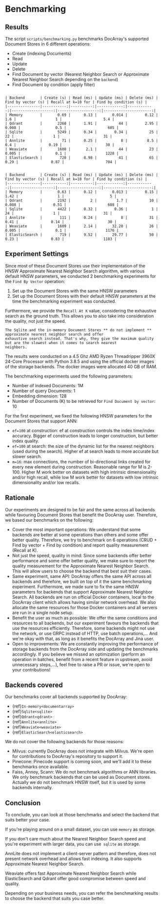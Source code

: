 # Benchmarking
## Results

The script `scripts/benchmarking.py` benchmarks DocArray's supported Document Stores in 6 different operations:
* Create (indexing Documents)
* Read
* Update
* Delete
* Find Document by vector (Nearest Neighbor Search or Approximate Nearest Neighbor Search depending on the `backend`)
* Find Document by condition (apply filter)

````{tab} Same HNSW parameters

| Backend       | Create (s) | Read (ms) | Update (ms) | Delete (ms) | Find by vector (s) | Recall at k=10 for | Find by condition (s) |
|---------------|-----------:|----------:|------------:|------------:|-------------------:|-------------------:|----------------------:|
| Memory        |       0.69 |      0.13 |       0.014 |        0.12 |                1.6 |                  1 |                   5.4 |
| Qdrant        |       2260 |      1.91 |          44 |        2.95 |              0.008 |                0.5 |                   605 |
| Sqlite        |       5249 |      0.34 |        0.34 |          25 |                 22 |                  1 |                    31 |
| Annlite       |         71 |      0.25 |           8 |         8.5 |                0.4 |               0.19 |                    30 |
| Weaviate      |       1608 |       2.1 |          44 |          23 |              0.005 |                0.1 |                  1228 |
| ElasticSearch |        720 |      8.98 |          41 |          65 |               0.29 |               0.87 |                   704 |

````

````{tab} #2: Default HNSW parameters

| Backend       | Create (s) | Read (ms) | Update (ms) | Delete (ms) | Find by vector (s) | Recall at k=10 for | Find by condition (s) |
|---------------|-----------:|----------:|------------:|------------:|-------------------:|-------------------:|----------------------:|
| Memory        |       0.63 |      0.12 |       0.013 |        0.15 |               1.42 |                  1 |                     5 |
| Qdrant        |       2192 |         2 |         1.7 |          10 |              0.008 |               0.51 |                   608 |
| Sqlite        |       4422 |      0.32 |        0.36 |           1 |                 24 |                  1 |                    31 |
| Annlite       |        111 |      0.24 |           8 |          31 |               0.41 |               0.14 |                    30 |
| Weaviate      |       1609 |      2.14 |       32.28 |          26 |              0.005 |                0.1 |                  1176 |
| ElasticSearch |        719 |      9.52 |       29.77 |          50 |               0.23 |               0.83 |                  1183 |

````

## Experiment Settings

Since most of these Document Stores use their implementation of the HNSW Approximate Nearest Neighbor Search algorithm, 
with various default HNSW parameters, we conducted 2 benchmarking experiments for the `Find By Vector` operation:
1. Set up the Document Stores with the same HNSW parameters 
2. Set up the Document Stores with their default HNSW parameters at the time the benchmarking experiment was conducted.

Furthermore, we provide the `Recall At K` value, considering the exhaustive search as the ground truth. This allows 
you to also take into consideration the quality, not just the speed.

```{important}
The Sqlite and the in-memory Document Stores ** do not implement ** approximate nearest neighbor search and offer 
exhaustive search instead. That's why, they give the maximum quality but are the slowest when it comes to search nearest 
neighbors.
```

The results were conducted on a 4.5 Ghz AMD Ryzen Threadripper 3960X 24-Core Processor with Python 3.8.5 and using the official docker 
images of the storage backends. The docker images were allocated 40 GB of RAM.

The benchmarking experiments used the following parameters:
* Number of indexed Documents: 1M
* Number of query Documents: 1
* Embedding dimension: 128
* Number of Documents (K) to be retrieved for `Find Document by vector`: 10

For the first experiment, we fixed the following HNSW parameters for the Document Stores that support ANN:
* `ef=100` at construction: ef at construction controls the index time/index accuracy. Bigger ef construction leads to longer construction, but better index quality.
* `ef=100` at search: the size of the dynamic list for the nearest neighbors (used during the search). Higher ef at search leads to more accurate but slower search.
* `m=16`: max connections, the number of bi-directional links created for every new element during construction. Reasonable range for M is 2-100. Higher M work better on datasets with high intrinsic dimensionality and/or high recall, while low M work better for datasets with low intrinsic dimensionality and/or low recalls.

## Rationale
Our experiments are designed to be fair and the same across all backends while favouring Document Stores that benefit 
the DocArray user. Therefore, we based our benchmarks on the following:

* Cover the most important operations: We understand that some backends are better at some operations than others and 
some offer better quality. Therefore, we try to benchmark on 6 operations (CRUD + Find by vector + Find by condition)
and report quality measurement (Recall at K).
* Not just the speed, quality in mind: Since some backends offer better performance and some offer better quality, 
we make sure to report the quality measurement for the Approximate Nearest Neighbor Search. This will allow users to 
choose the backend that best suit their cases.
* Same experiment, same API: DocArray offers the same API across all backends and therefore, we built on top of it the 
same benchmarking experiment. Furthermore, we made sure to fix the same HNSW parameters for backends that support 
Approximate Nearest Neighbor Search. All backends are run on official Docker containers, local to the DocArray client 
which allows having similar network overhead. We also allocate the same resources for those Docker containers and all 
servers are run in a single node setup.
* Benefit the user as much as possible: We offer the same conditions and resources to all backends, but our experiment 
favours the backends that use the resources efficiently. Therefore, some backends might not use the network, or use 
GRPC instead of HTTP, use batch operations,... And we're okay with that, as long as it benefits the DocArray and Jina 
user.
* Open to improvements: We are constantly improving the performance of storage backends from the DocArray side and 
updating the benchmarks accordingly. If you believe we missed an optimization (perform an operation in batches, benefit 
from a recent feature in upstream, avoid unnecessary steps,...), feel free to raise a PR or issue, we're open to 
your contributions!

## Backends covered
Our benchmarks cover all backends supported by DocArray:
* {ref}`In-memory<documentarray>`
* {ref}`Sqlite<sqlite>`
* {ref}`Qdrant<qdrant>`
* {ref}`Annlite<annlite>`
* {ref}`Weaviate<weaviate>`
* {ref}`ElasticSearch<elasticsearch>`

We do not cover the following backends for those reasons:
* Milvus: currently DocArray does not integrate with Milvus. We're open for contributions to DocArray's repository to 
support it.
* Pinecone: Pinecode support is coming soon, and we'll add it to these benchmarks once available.
* Faiss, Annoy, Scann: We do not benchmark algorithms or ANN libraries. We only benchmark backends that can be used as 
Document stores. Actually we do not benchmark HNSW itself, but it is used by some backends internally.


## Conclusion
To conclude, you can look at those benchmarks and select the backend that suits better your case.

If you're playing around on a small dataset, you can use `memory` as storage.

If you don't care much about the Nearest Neighbor Search speed and you're experiment with larger data, you can use`
sqlite` as storage.

AnnLite does not implement a client-server pattern and therefore, does not present network overhead and allows fast 
indexing. It also supports Approximate Nearest Neighbor Search.

Weaviate offers fast Approximate Nearest Neighbor Search while ElasticSearch and Qdrant offer good compromise between 
speed and quality.

Depending on your business needs, you can refer the benchmarking results to choose the backend that suits you case 
better.
